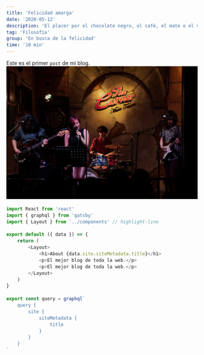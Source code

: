 ```yaml
---
title: 'Felicidad amarga'
date: '2020-05-12'
description: 'El placer por el chocolate negro, el café, el mate o el vino llega con la edad. ¿Por qué? Schopenhauer puede tener la respuesta.'
tag: 'Filosofía'
group: 'En busca de la felicidad'
time: '10 min'
---
```


Este es el primer `post` de mi blog.
![Grupo de música](../images/music.jpg)

```javascript
import React from 'react'
import { graphql } from 'gatsby'
import { Layout } from '../components' // highlight-line

export default ({ data }) => {
	return (
		<Layout>
			<h1>About {data.site.siteMetadata.title}</h1>
			<p>El mejor blog de toda la web.</p>
			<p>El mejor blog de toda la web.</p>
		</Layout>
	)
}

export const query = graphql`
	query {
		site {
			siteMetadata {
				title
			}
		}
	}
`
```
